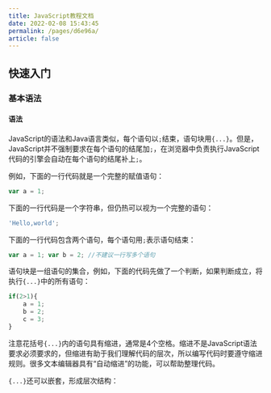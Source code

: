 ```yaml
---
title: JavaScript教程文档
date: 2022-02-08 15:43:45
permalink: /pages/d6e96a/
article: false
---
```

## 快速入门
### 基本语法
#### 语法
JavaScript的语法和Java语言类似，每个语句以`;`结束，语句块用`{...}`。但是，JavaScript并不强制要求在每个语句的结尾加`;`，在浏览器中负责执行JavaScript代码的引擎会自动在每个语句的结尾补上`;`。

例如，下面的一行代码就是一个完整的赋值语句：
```javascript
var a = 1;
```
下面的一行代码是一个字符串，但仍热可以视为一个完整的语句：
```javascript
'Hello,world';
```
下面的一行代码包含两个语句，每个语句用`;`表示语句结束：
```javascript
var a = 1; var b = 2; //不建议一行写多个语句
```
语句块是一组语句的集合，例如，下面的代码先做了一个判断，如果判断成立，将执行`{...}`中的所有语句：
```javascript
if(2>1){
    a = 1;
    b = 2;
    c = 3;
}
```
注意花括号`{...}`内的语句具有缩进，通常是4个空格。缩进不是JavaScript语法要求必须要求的，但缩进有助于我们理解代码的层次，所以编写代码时要遵守缩进规则。很多文本编辑器具有“自动缩进”的功能，可以帮助整理代码。

`{...}`还可以嵌套，形成层次结构：
